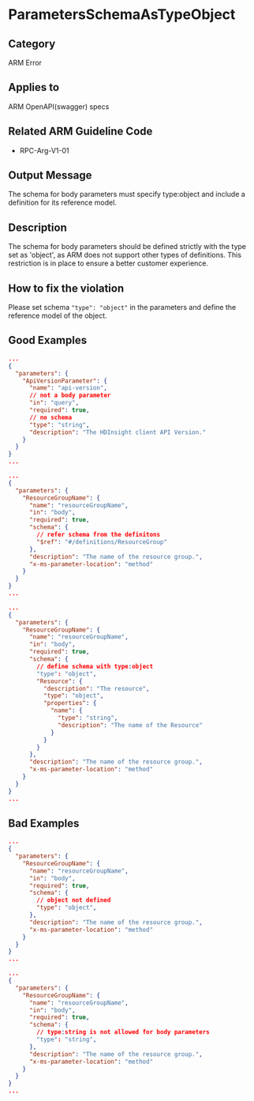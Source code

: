 # ParametersSchemaAsTypeObject

## Category

ARM Error

## Applies to

ARM OpenAPI(swagger) specs

## Related ARM Guideline Code

- RPC-Arg-V1-01

## Output Message

The schema for body parameters must specify type:object and include a definition for its reference model.

## Description

The schema for body parameters should be defined strictly with the type set as 'object', as ARM does not support other types of definitions. This restriction is in place to ensure a better customer experience.

## How to fix the violation

Please set schema `"type": "object"` in the parameters and define the reference model of the object.

## Good Examples

```json
...
{
  "parameters": {
    "ApiVersionParameter": {
      "name": "api-version",
      // not a body parameter
      "in": "query",
      "required": true,
      // no schema
      "type": "string",
      "description": "The HDInsight client API Version."
    }
  }
}
...
```

```json
...
{
  "parameters": {
    "ResourceGroupName": {
      "name": "resourceGroupName",
      "in": "body",
      "required": true,
      "schema": {
        // refer schema from the definitons
        "$ref": "#/definitions/ResourceGroup"
      },
      "description": "The name of the resource group.",
      "x-ms-parameter-location": "method"
    }
  }
}
...
```

```json
...
{
  "parameters": {
    "ResourceGroupName": {
      "name": "resourceGroupName",
      "in": "body",
      "required": true,
      "schema": {
        // define schema with type:object
        "type": "object",
        "Resource": {
          "description": "The resource",
          "type": "object",
          "properties": {
            "name": {
              "type": "string",
              "description": "The name of the Resource"
            }
          }
        }
      },
      "description": "The name of the resource group.",
      "x-ms-parameter-location": "method"
    }
  }
}
...
```

## Bad Examples

```json
...
{
  "parameters": {
    "ResourceGroupName": {
      "name": "resourceGroupName",
      "in": "body",
      "required": true,
      "schema": {
        // object not defined
        "type": "object",
      },
      "description": "The name of the resource group.",
      "x-ms-parameter-location": "method"
    }
  }
}
...
```

```json
...
{
  "parameters": {
    "ResourceGroupName": {
      "name": "resourceGroupName",
      "in": "body",
      "required": true,
      "schema": {
        // type:string is not allowed for body parameters
        "type": "string",
      },
      "description": "The name of the resource group.",
      "x-ms-parameter-location": "method"
    }
  }
}
...
```